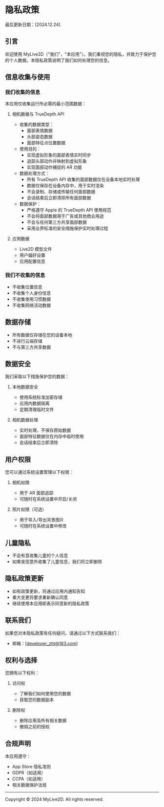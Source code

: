 # 隐私政策

最后更新日期：[2024.12.24]

## 引言

欢迎使用 MyLive2D（"我们"，"本应用"）。我们重视您的隐私，并致力于保护您的个人数据。本隐私政策说明了我们如何处理您的信息。

## 信息收集与使用

### 我们收集的信息

本应用仅收集运行所必需的最小范围数据：

1. 相机数据与 TrueDepth API
   * 收集的数据类型：
     - 面部表情数据
     - 头部姿态数据
     - 面部特征点位置数据
   * 使用目的：
     - 实现虚拟形象的面部表情实时同步
     - 追踪头部动作并映射到虚拟形象
     - 实现面部动作捕捉的 AR 功能
   * 数据处理方式：
     - 所有 TrueDepth API 收集的面部数据仅在设备本地实时处理
     - 数据仅保存在设备内存中，用于实时渲染
     - 不会录制、存储或传输任何面部数据
     - 会话结束后立即清除所有面部数据
   * 数据保护：
     - 严格遵守 Apple 的 TrueDepth API 使用规范
     - 不会将面部数据用于广告或其他商业用途
     - 不会与任何第三方共享面部数据
     - 采用业界标准的安全措施保护实时处理过程

2. 应用数据
   - Live2D 模型文件
   - 用户偏好设置
   - 应用配置信息

### 我们不收集的信息

- 不收集位置信息
- 不收集个人身份信息
- 不收集使用习惯数据
- 不收集网络活动数据

## 数据存储

- 所有数据仅存储在您的设备本地
- 不进行云端存储
- 不与第三方共享数据

## 数据安全

我们采取以下措施保护您的数据：

1. 本地数据安全
   - 使用系统标准加密存储
   - 应用内数据隔离
   - 定期清理临时文件

2. 相机数据处理
   - 实时处理，不保存原始数据
   - 面部特征数据仅在内存中临时使用
   - 会话结束后立即清除

## 用户权限

您可以通过系统设置管理以下权限：

1. 相机权限
   - 用于 AR 面部追踪
   - 可随时在系统设置中开启/关闭

2. 照片权限（可选）
   - 用于导入/导出背景图片
   - 可随时在系统设置中修改

## 儿童隐私

- 不会有意收集儿童的个人信息
- 如果发现意外收集了儿童信息，我们将立即删除

## 隐私政策更新

- 如有政策更新，将通过应用内通知告知
- 重大变更将要求重新确认同意
- 继续使用本应用即表示同意新的隐私政策

## 联系我们

如果您对本隐私政策有任何疑问，请通过以下方式联系我们：

- 邮箱：[developer_zht@163.com]

## 权利与选择

您拥有以下权利：

1. 访问权
   - 了解我们如何使用您的数据
   - 获取您的数据副本

2. 删除权
   - 删除应用及所有相关数据
   - 撤销之前的授权

## 合规声明

本应用遵守：

- App Store 隐私准则
- GDPR（如适用）
- CCPA（如适用）
- 相关数据保护法规

---

Copyright © 2024 MyLive2D. All rights reserved.


